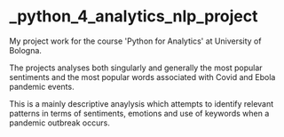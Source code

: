 # _python_4_analytics_nlp_project
My project work for the course 'Python for Analytics' at University of Bologna.

The projects analyses both singularly and generally the most popular sentiments and the most popular words associated with Covid and Ebola pandemic events.

This is a mainly descriptive anaylysis which attempts to identify relevant patterns in terms of sentiments, emotions and use of keywords when a pandemic outbreak occurs.
